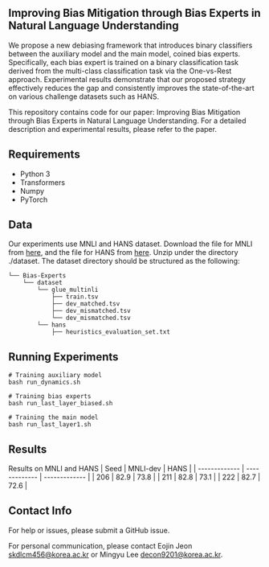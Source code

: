 ## Improving Bias Mitigation through Bias Experts in Natural Language Understanding
We propose a new debiasing framework that introduces binary classifiers between the auxiliary model and the main model, coined bias experts. Specifically, each bias expert is trained on a binary classification task derived from the multi-class classification task via the One-vs-Rest approach. Experimental results demonstrate that our proposed strategy effectively reduces the gap and consistently improves the state-of-the-art on various challenge datasets such as HANS.

This repository contains code for our paper: Improving Bias Mitigation through Bias Experts in Natural Language Understanding. For a detailed description and experimental results, please refer to the paper.

## Requirements
- Python 3
- Transformers
- Numpy
- PyTorch

## Data
Our experiments use MNLI and HANS dataset. Download the file for MNLI from [here](https://dl.fbaipublicfiles.com/glue/data/MNLI.zip), and the file for HANS from [here](https://github.com/tommccoy1/hans). Unzip under the directory ./dataset. The dataset directory should be structured as the following:
```
└── Bias-Experts
    └── dataset 
        └── glue_multinli
            ├── train.tsv
            ├── dev_matched.tsv
            ├── dev_mismatched.tsv
            └── dev_mismatched.tsv
        └── hans
            ├── heuristics_evaluation_set.txt
```

## Running Experiments
    # Training auxiliary model
    bash run_dynamics.sh

    # Training bias experts
    bash run_last_layer_biased.sh

    # Training the main model
    bash run_last_layer1.sh

## Results
Results on MNLI and HANS
| Seed | MNLI-dev  | HANS |
| ------------- | ------------- | ------------- |
| 206 | 82.9 | 73.8 |
| 211 | 82.8 | 73.1 |
| 222 | 82.7 | 72.6 |

## Contact Info
For help or issues, please submit a GitHub issue.

For personal communication, please contact Eojin Jeon <skdlcm456@korea.ac.kr> or Mingyu Lee <decon9201@korea.ac.kr>.
